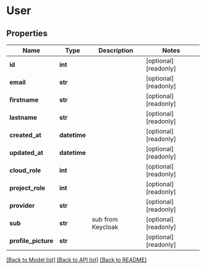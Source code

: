 # User

## Properties
Name | Type | Description | Notes
------------ | ------------- | ------------- | -------------
**id** | **int** |  | [optional] [readonly] 
**email** | **str** |  | [optional] [readonly] 
**firstname** | **str** |  | [optional] [readonly] 
**lastname** | **str** |  | [optional] [readonly] 
**created_at** | **datetime** |  | [optional] [readonly] 
**updated_at** | **datetime** |  | [optional] [readonly] 
**cloud_role** | **int** |  | [optional] [readonly] 
**project_role** | **int** |  | [optional] [readonly] 
**provider** | **str** |  | [optional] [readonly] 
**sub** | **str** | sub from Keycloak | [optional] [readonly] 
**profile_picture** | **str** |  | [optional] [readonly] 

[[Back to Model list]](../README.md#documentation-for-models) [[Back to API list]](../README.md#documentation-for-api-endpoints) [[Back to README]](../README.md)


